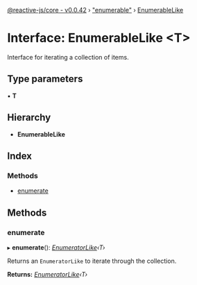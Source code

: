 [@reactive-js/core - v0.0.42](../README.md) › ["enumerable"](../modules/_enumerable_.md) › [EnumerableLike](_enumerable_.enumerablelike.md)

# Interface: EnumerableLike <**T**>

Interface for iterating a collection of items.

## Type parameters

▪ **T**

## Hierarchy

* **EnumerableLike**

## Index

### Methods

* [enumerate](_enumerable_.enumerablelike.md#enumerate)

## Methods

###  enumerate

▸ **enumerate**(): *[EnumeratorLike](_enumerable_.enumeratorlike.md)‹T›*

Returns an `EnumeratorLike` to iterate through the collection.

**Returns:** *[EnumeratorLike](_enumerable_.enumeratorlike.md)‹T›*
